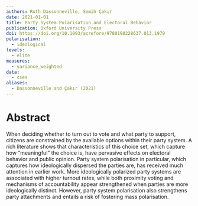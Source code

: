 ```yaml
---
authors: Ruth Dassonneville, Semih Çakır
date: 2021-01-01
title: Party System Polarisation and Electoral Behavior
publication: Oxford University Press
doi: https://doi.org/10.1093/acrefore/9780190228637.013.1979
polarisation:
  - ideological
levels:
  - elite
measures:
  - variance_weighted
data:
  - cses
aliases:
  - Dassonneville and Çakır (2021)
---
```

# Abstract
When deciding whether to turn out to vote and what party to support, citizens are constrained by the available options within their party system. A rich literature shows that characteristics of this choice set, which capture how “meaningful” the choice is, have pervasive effects on electoral behavior and public opinion. Party system polarisation in particular, which captures how ideologically dispersed the parties are, has received much attention in earlier work. More ideologically polarized party systems are associated with higher turnout rates, while both proximity voting and mechanisms of accountability appear strengthened when parties are more ideologically distinct. However, party system polarisation also strengthens party attachments and entails a risk of fostering mass polarisation.